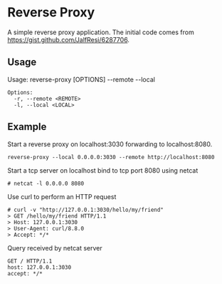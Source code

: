 # Reverse Proxy

A simple reverse proxy application. The initial code comes from
https://gist.github.com/JalfResi/6287706.

## Usage

Usage: reverse-proxy [OPTIONS] --remote <REMOTE> --local <LOCAL>

    Options:
      -r, --remote <REMOTE>
      -l, --local <LOCAL>

## Example

Start a reverse proxy on localhost:3030 forwarding to localhost:8080.
```
reverse-proxy --local 0.0.0.0:3030 --remote http://localhost:8080
```

Start a tcp server on localhost bind to tcp port 8080 using netcat
```
# netcat -l 0.0.0.0 8080
```

Use curl to perform an HTTP request
```
# curl -v "http://127.0.0.1:3030/hello/my/friend"
> GET /hello/my/friend HTTP/1.1
> Host: 127.0.0.1:3030
> User-Agent: curl/8.8.0
> Accept: */*
```

Query received by netcat server
```
GET / HTTP/1.1
host: 127.0.0.1:3030
accept: */*
```
